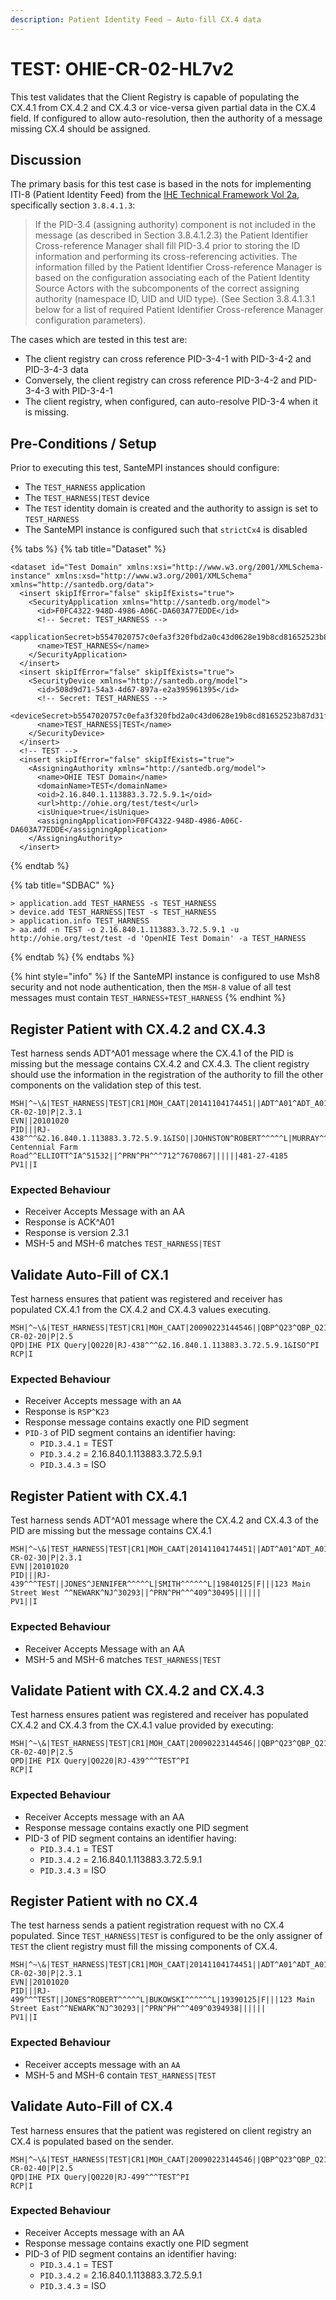 ```yaml
---
description: Patient Identity Feed – Auto-fill CX.4 data
---
```


# TEST: OHIE-CR-02-HL7v2

This test validates that the Client Registry is capable of populating the CX.4.1 from CX.4.2 and CX.4.3 or vice-versa given partial data in the CX.4 field. If configured to allow auto-resolution, then the authority of a message missing CX.4 should be assigned.

## Discussion

The primary basis for this test case is based in the nots for implementing ITI-8 (Patient Identity Feed) from the [IHE Technical Framework Vol 2a](https://profiles.ihe.net/ITI/TF/Volume2/ITI-8.html), specifically section `3.8.4.1.3`:

> If the PID-3.4 (assigning authority) component is not included in the message (as described in Section 3.8.4.1.2.3) the Patient Identifier Cross-reference Manager shall fill PID-3.4 prior to storing the ID information and performing its cross-referencing activities. The information filled by the Patient Identifier Cross-reference Manager is based on the configuration associating each of the Patient Identity Source Actors with the subcomponents of the correct assigning authority (namespace ID, UID and UID type). (See Section 3.8.4.1.3.1 below for a list of required Patient Identifier Cross-reference Manager configuration parameters).

The cases which are tested in this test are:

* The client registry can cross reference PID-3-4-1 with PID-3-4-2 and PID-3-4-3 data
* Conversely, the client registry can cross reference PID-3-4-2 and PID-3-4-3 with PID-3-4-1
* The client registry, when configured, can auto-resolve PID-3-4 when it is missing.

## Pre-Conditions / Setup

Prior to executing this test, SanteMPI instances should configure:&#x20;

* The `TEST_HARNESS` application
* The `TEST_HARNESS|TEST` device
* The `TEST` identity domain is created and the authority to assign is set to `TEST_HARNESS`
* The SanteMPI instance is configured such that `strictCx4` is disabled

{% tabs %}
{% tab title="Dataset" %}
```markup
<dataset id="Test Domain" xmlns:xsi="http://www.w3.org/2001/XMLSchema-instance" xmlns:xsd="http://www.w3.org/2001/XMLSchema" xmlns="http://santedb.org/data">
  <insert skipIfError="false" skipIfExists="true">
    <SecurityApplication xmlns="http://santedb.org/model">
      <id>F0FC4322-948D-4986-A06C-DA603A77EDDE</id>
      <!-- Secret: TEST_HARNESS -->
      <applicationSecret>b5547020757c0efa3f320fbd2a0c43d0628e19b8cd81652523b87d31fc54f5ec</applicationSecret>
      <name>TEST_HARNESS</name>
    </SecurityApplication>
  </insert>
  <insert skipIfError="false" skipIfExists="true">
    <SecurityDevice xmlns="http://santedb.org/model">
      <id>508d9d71-54a3-4d67-897a-e2a395961395</id>
      <!-- Secret: TEST_HARNESS -->
      <deviceSecret>b5547020757c0efa3f320fbd2a0c43d0628e19b8cd81652523b87d31fc54f5ec</deviceSecret>
      <name>TEST_HARNESS|TEST</name>
    </SecurityDevice>
  </insert>
  <!-- TEST -->
  <insert skipIfError="false" skipIfExists="true">
    <AssigningAuthority xmlns="http://santedb.org/model">
      <name>OHIE TEST Domain</name>
      <domainName>TEST</domainName>
      <oid>2.16.840.1.113883.3.72.5.9.1</oid>
      <url>http://ohie.org/test/test</url>
      <isUnique>true</isUnique>
      <assigningApplication>F0FC4322-948D-4986-A06C-DA603A77EDDE</assigningApplication>
    </AssigningAuthority>
  </insert>
```
{% endtab %}

{% tab title="SDBAC" %}
```
> application.add TEST_HARNESS -s TEST_HARNESS
> device.add TEST_HARNESS|TEST -s TEST_HARNESS
> application.info TEST_HARNESS
> aa.add -n TEST -o 2.16.840.1.113883.3.72.5.9.1 -u http://ohie.org/test/test -d 'OpenHIE Test Domain' -a TEST_HARNESS 
```
{% endtab %}
{% endtabs %}

{% hint style="info" %}
If the SanteMPI instance is configured to use Msh8 security and not node authentication, then the `MSH-8` value of all test messages must contain `TEST_HARNESS+TEST_HARNESS`
{% endhint %}

## Register Patient with CX.4.2 and CX.4.3

Test harness sends ADT^A01 message where the CX.4.1 of the PID is missing but the message contains CX.4.2 and CX.4.3. The client registry should use the information in the registration of the authority to fill the other components on the validation step of this test.&#x20;

```
MSH|^~\&|TEST_HARNESS|TEST|CR1|MOH_CAAT|20141104174451||ADT^A01^ADT_A01|TEST-CR-02-10|P|2.3.1
EVN||20101020
PID|||RJ-438^^^&2.16.840.1.113883.3.72.5.9.1&ISO||JOHNSTON^ROBERT^^^^^L|MURRAY^^^^^^L|19830205|M|||1220 Centennial Farm Road^^ELLIOTT^IA^51532||^PRN^PH^^^712^7670867||||||481-27-4185
PV1||I
```

### Expected Behaviour

* Receiver Accepts Message with an AA
* Response is ACK^A01
* Response is version 2.3.1
* MSH-5 and MSH-6 matches `TEST_HARNESS|TEST`

## Validate Auto-Fill of CX.1

Test harness ensures that patient was registered and receiver has populated CX.4.1 from the CX.4.2 and CX.4.3 values executing.

```
MSH|^~\&|TEST_HARNESS|TEST|CR1|MOH_CAAT|20090223144546||QBP^Q23^QBP_Q21|TEST-CR-02-20|P|2.5
QPD|IHE PIX Query|Q0220|RJ-438^^^&2.16.840.1.113883.3.72.5.9.1&ISO^PI
RCP|I
```

### Expected Behaviour

* Receiver Accepts message with an `AA`
* Response is `RSP^K23`
* Response message contains exactly one PID segment
* `PID-3` of PID segment contains an identifier having:
  * `PID.3.4.1` = TEST
  * `PID.3.4.2` = 2.16.840.1.113883.3.72.5.9.1
  * `PID.3.4.3` = ISO

## Register Patient with CX.4.1

Test harness sends ADT^A01 message where the CX.4.2 and CX.4.3 of the PID are missing but the message contains CX.4.1

```
MSH|^~\&|TEST_HARNESS|TEST|CR1|MOH_CAAT|20141104174451||ADT^A01^ADT_A01|TEST-CR-02-30|P|2.3.1
EVN||20101020
PID|||RJ-439^^^TEST||JONES^JENNIFER^^^^^L|SMITH^^^^^^L|19840125|F|||123 Main Street West ^^NEWARK^NJ^30293||^PRN^PH^^^409^30495||||||
PV1||I
```

### Expected Behaviour

* Receiver Accepts Message with an AA
* MSH-5 and MSH-6 matches `TEST_HARNESS|TEST`

## Validate Patient with CX.4.2 and CX.4.3

Test harness ensures patient was registered and receiver has populated CX.4.2 and CX.4.3 from the CX.4.1 value provided by executing:

```
MSH|^~\&|TEST_HARNESS|TEST|CR1|MOH_CAAT|20090223144546||QBP^Q23^QBP_Q21|TEST-CR-02-40|P|2.5
QPD|IHE PIX Query|Q0220|RJ-439^^^TEST^PI
RCP|I
```

### Expected Behaviour

* Receiver Accepts message with an AA
* Response message contains exactly one PID segment
* PID-3 of PID segment contains an identifier having:
  * `PID.3.4.1` = TEST
  * `PID.3.4.2` = 2.16.840.1.113883.3.72.5.9.1
  * `PID.3.4.3` = ISO

## Register Patient with no CX.4

The test harness sends a patient registration request with no CX.4 populated. Since `TEST_HARNESS|TEST` is configured to be the only assigner of `TEST` the client registry must fill the missing components of CX.4.

```
MSH|^~\&|TEST_HARNESS|TEST|CR1|MOH_CAAT|20141104174451||ADT^A01^ADT_A01|TEST-CR-02-30|P|2.3.1
EVN||20101020
PID|||RJ-499^^^TEST||JONES^ROBERT^^^^^L|BUKOWSKI^^^^^^L|19390125|F|||123 Main Street East^^NEWARK^NJ^30293||^PRN^PH^^^409^0394938||||||
PV1||I
```

### Expected Behaviour

* Receiver accepts message with an `AA`
* MSH-5 and MSH-6 contain `TEST_HARNESS|TEST`

## Validate Auto-Fill of CX.4

Test harness ensures that the patient was registered on client registry an CX.4 is populated based on the sender.

```
MSH|^~\&|TEST_HARNESS|TEST|CR1|MOH_CAAT|20090223144546||QBP^Q23^QBP_Q21|TEST-CR-02-40|P|2.5
QPD|IHE PIX Query|Q0220|RJ-499^^^TEST^PI
RCP|I
```

### Expected Behaviour

* Receiver Accepts message with an AA
* Response message contains exactly one PID segment
* PID-3 of PID segment contains an identifier having:
  * `PID.3.4.1` = TEST
  * `PID.3.4.2` = 2.16.840.1.113883.3.72.5.9.1
  * `PID.3.4.3` = ISO
